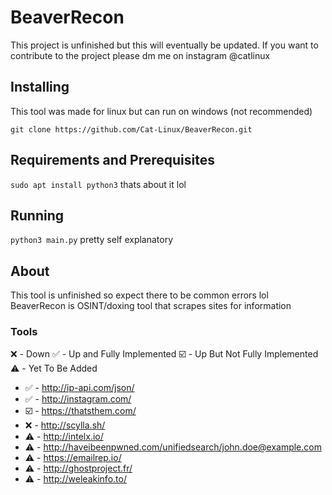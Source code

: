 # BeaverRecon
This project is unfinished but this will eventually be updated.
If you want to contribute to the project please dm me on instagram @catlinux


## Installing
This tool was made for linux but can run on windows (not recommended)

```git clone https://github.com/Cat-Linux/BeaverRecon.git```

## Requirements and Prerequisites
```sudo apt install python3```
thats about it lol

## Running
```python3 main.py```
pretty self explanatory 

## About
This tool is unfinished so expect there to be common errors lol
BeaverRecon is OSINT/doxing tool that scrapes sites for information

### Tools
❌ - Down 
✅ - Up and Fully Implemented 
☑️ - Up But Not Fully Implemented
⚠️ - Yet To Be Added

- ✅ - http://ip-api.com/json/
- ✅ - http://instagram.com/
- ☑️ - https://thatsthem.com/
- ❌ - http://scylla.sh/
- ⚠️ - http://intelx.io/
- ⚠️ - http://haveibeenpwned.com/unifiedsearch/john.doe@example.com
- ⚠️ - https://emailrep.io/
- ⚠️ - http://ghostproject.fr/
- ⚠️ - http://weleakinfo.to/
